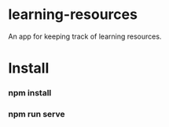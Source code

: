 # learning-resources
An app for keeping track of learning resources.
# Install
### npm install
### npm run serve
